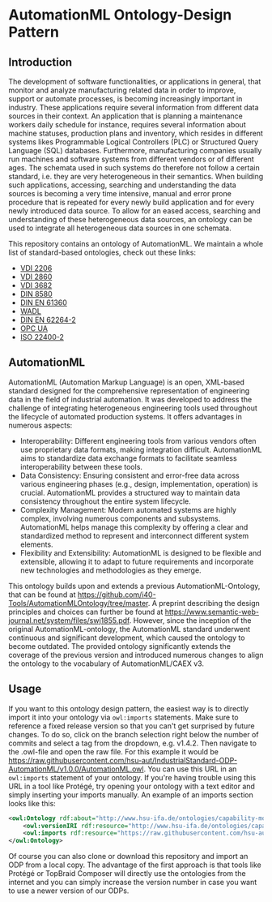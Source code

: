 # AutomationML Ontology-Design Pattern

## Introduction

The development of software functionalities, or applications in general, that monitor and analyze manufacturing related data in order to improve, support or automate processes, is becoming increasingly important in industry. These applications require several information from different data sources in their context. An application that is planning a maintenance workers daily schedule for instance, requires several information about machine statuses, production plans and inventory, which resides in different systems likes Programmable Logical Controllers (PLC) or Structured Query Language (SQL) databases. Furthermore, manufacturing companies usually run machines and software systems from different vendors or of different ages. The schemata used in such systems do therefore not follow a certain standard, i.e. they are very heterogeneous in their semantics. When building such applications, accessing, searching and understanding the data sources is becoming a very time intensive, manual and error prone procedure that is repeated for every newly build application and for every newly introduced data source. To allow for an eased access, searching and understanding of these heterogeneous data sources, an ontology can be used to integrate all heterogeneous data sources in one schemata. 

This repository contains an ontology of AutomationML. We maintain a whole list of standard-based ontologies, check out these links:
 - [VDI 2206](https://github.com/hsu-aut/IndustrialStandard-ODP-VDI2206)
 - [VDI 2860](https://github.com/hsu-aut/IndustrialStandard-ODP-VDI2860)
 - [VDI 3682](https://github.com/hsu-aut/IndustrialStandard-ODP-VDI3682)
 - [DIN 8580](https://github.com/hsu-aut/IndustrialStandard-ODP-DIN8580)
 - [DIN EN 61360](https://github.com/hsu-aut/IndustrialStandard-ODP-DINEN61360)
 - [WADL](https://github.com/hsu-aut/IndustrialStandard-ODP-WADL)
 - [DIN EN 62264-2](https://github.com/hsu-aut/IndustrialStandard-ODP-DINEN62264-2)
 - [OPC UA](https://github.com/hsu-aut/IndustrialStandard-ODP-OPC-UA)
 - [ISO 22400-2](https://github.com/hsu-aut/IndustrialStandard-ODP-ISO22400-2)
 


## AutomationML

AutomationML (Automation Markup Language) is an open, XML-based standard designed for the comprehensive representation of engineering data in the field of industrial automation. It was developed to address the challenge of integrating heterogeneous engineering tools used throughout the lifecycle of automated production systems.
It offers advantages in numerous aspects: 
 - Interoperability: Different engineering tools from various vendors often use proprietary data formats, making integration difficult. AutomationML aims to standardize data exchange formats to facilitate seamless interoperability between these tools.
 - Data Consistency: Ensuring consistent and error-free data across various engineering phases (e.g., design, implementation, operation) is crucial. AutomationML provides a structured way to maintain data consistency throughout the entire system lifecycle.
 - Complexity Management: Modern automated systems are highly complex, involving numerous components and subsystems. AutomationML helps manage this complexity by offering a clear and standardized method to represent and interconnect different system elements.
 - Flexibility and Extensibility: AutomationML is designed to be flexible and extensible, allowing it to adapt to future requirements and incorporate new technologies and methodologies as they emerge.

This ontology builds upon and extends a previous AutomationML-Ontology, that can be found at https://github.com/i40-Tools/AutomationMLOntology/tree/master.
A preprint describing the design principles and choices can further be found at https://www.semantic-web-journal.net/system/files/swj1855.pdf. 
However, since the inception of the original AutomationML-ontology, the AutomationML standard underwent continuous and significant development, which caused the ontology to become outdated. 
The provided ontology significantly extends the coverage of the previous version and introduced numerous changes to align the ontology to the vocabulary of AutomationML/CAEX v3. 


## Usage

If you want to this ontology design pattern, the easiest way is to directly import it into your ontology via `owl:imports` statements. Make sure to reference a fixed release version so that you can't get surprised by future changes. To do so, click on the branch selection right below the number of commits and select a tag from the dropdown, e.g. v1.4.2. Then navigate to the .owl-file and open the raw file. For this example it would be https://raw.githubusercontent.com/hsu-aut/IndustrialStandard-ODP-AutomationML/v1.0.0/AutomationML.owl. You can use this URL in an `owl:imports` statement of your ontology. If you're having trouble using this URL in a tool like Protégé, try opening your ontology with a text editor and simply inserting your imports manually.
An example of an imports section looks like this:

```xml
<owl:Ontology rdf:about="http://www.hsu-ifa.de/ontologies/capability-model#">
    <owl:versionIRI rdf:resource="http://www.hsu-ifa.de/ontologies/capability-model/1.0.0#"/>
    <owl:imports rdf:resource="https://raw.githubusercontent.com/hsu-aut/IndustrialStandard-ODP-AutomationML/v1.0.0/AutomationML.owl"/>
</owl:Ontology>
```
Of course you can also clone or download this repository and import an ODP from a local copy. The advantage of the first approach is that tools like Protégé or TopBraid Composer will directly use the ontologies from the internet and you can simply increase the version number in case you want to use a newer version of our ODPs.


